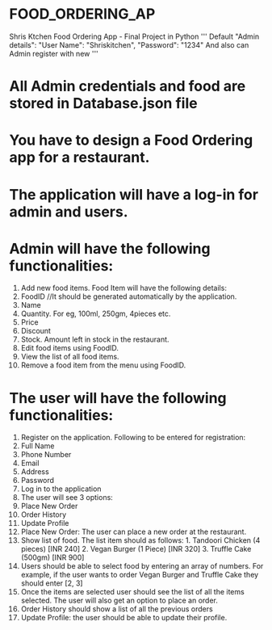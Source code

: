 # FOOD_ORDERING_AP
Shris Ktchen Food Ordering App - Final Project in Python 
''' Default "Admin details":
        "User Name": "Shriskitchen",
        "Password": "1234"
        And also can Admin register with new '''

# All Admin credentials and food are stored in Database.json file 
# You have to design a Food Ordering app for a restaurant.

# The application will have a log-in for admin and users.


# Admin will have the following functionalities:

1. Add new food items. Food Item will have the following details:
2. FoodID //It should be generated automatically by the application.
3. Name
4. Quantity. For eg, 100ml, 250gm, 4pieces etc.
5. Price
6. Discount
7. Stock. Amount left in stock in the restaurant.
8. Edit food items using FoodID.
9. View the list of all food items.
10. Remove a food item from the menu using FoodID.


# The user will have the following functionalities:

1. Register on the application. Following to be entered for registration:
2. Full Name
3. Phone Number
4. Email
5. Address
6. Password
7. Log in to the application
8. The user will see 3 options:
9. Place New Order
10. Order History
11. Update Profile
12. Place New Order: The user can place a new order at the restaurant.
13. Show list of food. The list item should as follows:
        1. Tandoori Chicken (4 pieces) [INR 240]
        2. Vegan Burger (1 Piece) [INR 320]
        3. Truffle Cake (500gm) [INR 900]
14. Users should be able to select food by entering an array of numbers. For example, if the user wants to order Vegan Burger and Truffle Cake they should enter [2, 3]
15. Once the items are selected user should see the list of all the items selected. The user will also get an option to place an order.
16. Order History should show a list of all the previous orders
17. Update Profile: the user should be able to update their profile.
